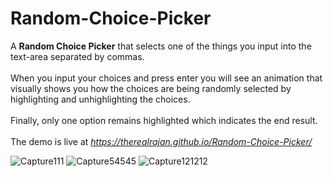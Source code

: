 # Random-Choice-Picker
A **Random Choice Picker** that selects one of the things you input into the text-area separated by commas. <br><br>
When you input your choices and press enter you will see an animation that visually shows you how the choices are being randomly selected by highlighting and unhighlighting the choices. <br><br>
Finally, only one option remains highlighted which indicates the end result.<br><br>
The demo is live at *https://therealrajan.github.io/Random-Choice-Picker/*

![Capture111](https://user-images.githubusercontent.com/22878736/127772857-f991b3b5-a2ee-45c9-a9c2-be5c596d34cd.PNG)
![Capture54545](https://user-images.githubusercontent.com/22878736/127772940-9f75cf0a-a022-4445-89f7-fd87c0368356.PNG)
![Capture121212](https://user-images.githubusercontent.com/22878736/127772860-e66d5c9b-b5ea-48c7-a73a-bfc69981560d.PNG)
